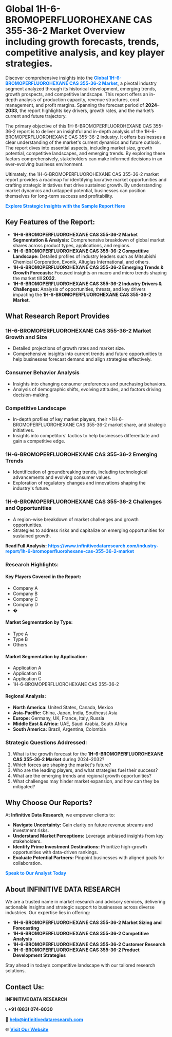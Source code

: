 <h1>Global 1H-6-BROMOPERFLUOROHEXANE CAS 355-36-2 Market Overview including growth forecasts, trends, competitive analysis, and key player strategies.</h1>
<p>
Discover comprehensive insights into the 
<a href="https://www.infinitivedataresearch.com/industry-report/1h-6-bromoperfluorohexane-cas-355-36-2-market" rel="dofollow" style="color: #007BFF; text-decoration: none;"><strong>Global 1H-6-BROMOPERFLUOROHEXANE CAS 355-36-2 Market</strong></a>, a pivotal industry segment analyzed through its historical development, emerging trends, growth prospects, and competitive landscape. This report offers an in-depth analysis of production capacity, revenue structures, cost management, and profit margins. Spanning the forecast period of <strong>2024–2033</strong>, the report highlights key drivers, growth rates, and the market’s current and future trajectory.
</p>
<p>
The primary objective of this 1H-6-BROMOPERFLUOROHEXANE CAS 355-36-2 report is to deliver an insightful and in-depth analysis of the 1H-6-BROMOPERFLUOROHEXANE CAS 355-36-2 industry. It offers businesses a clear understanding of the market's current dynamics and future outlook. The report dives into essential aspects, including market size, growth potential, competitive landscapes, and emerging trends. By exploring these factors comprehensively, stakeholders can make informed decisions in an ever-evolving business environment.
</p>
<p>
Ultimately, the 1H-6-BROMOPERFLUOROHEXANE CAS 355-36-2 market report provides a roadmap for identifying lucrative market opportunities and crafting strategic initiatives that drive sustained growth. By understanding market dynamics and untapped potential, businesses can position themselves for long-term success and profitability.
</p>
<p>
<a href="https://www.infinitivedataresearch.com/request-sample/reportId=102925" style="color: #007BFF; text-decoration: none;"><strong>Explore Strategic Insights with the Sample Report Here</strong></a>
</p>

<h2>Key Features of the Report:</h2>
<ul>
<li><strong>1H-6-BROMOPERFLUOROHEXANE CAS 355-36-2 Market Segmentation & Analysis:</strong> Comprehensive breakdown of global market shares across product types, applications, and regions.</li>
<li><strong>1H-6-BROMOPERFLUOROHEXANE CAS 355-36-2 Competitive Landscape:</strong> Detailed profiles of industry leaders such as Mitsubishi Chemical Corporation, Evonik, Altuglas International, and others.</li>
<li><strong>1H-6-BROMOPERFLUOROHEXANE CAS 355-36-2 Emerging Trends & Growth Forecasts:</strong> Focused insights on macro and micro trends shaping the market till <strong>2032</strong>.</li>
<li><strong>1H-6-BROMOPERFLUOROHEXANE CAS 355-36-2 Industry Drivers & Challenges:</strong> Analysis of opportunities, threats, and key drivers impacting the <strong>1H-6-BROMOPERFLUOROHEXANE CAS 355-36-2 Market</strong>.</li>
</ul>

<h2>What Research Report Provides</h2>
<h3>1H-6-BROMOPERFLUOROHEXANE CAS 355-36-2 Market Growth and Size</h3>
<ul>
<li>Detailed projections of growth rates and market size.</li>
<li>Comprehensive insights into current trends and future opportunities to help businesses forecast demand and align strategies effectively.</li>
</ul>

<h3>Consumer Behavior Analysis</h3>
<ul>
<li>Insights into changing consumer preferences and purchasing behaviors.</li>
<li>Analysis of demographic shifts, evolving attitudes, and factors driving decision-making.</li>
</ul>

<h3>Competitive Landscape</h3>
<ul>
<li>In-depth profiles of key market players, their >1H-6-BROMOPERFLUOROHEXANE CAS 355-36-2 market share, and strategic initiatives.</li>
<li>Insights into competitors' tactics to help businesses differentiate and gain a competitive edge.</li>
</ul>

<h3>1H-6-BROMOPERFLUOROHEXANE CAS 355-36-2 Emerging Trends</h3>
<ul>
<li>Identification of groundbreaking trends, including technological advancements and evolving consumer values.</li>
<li>Exploration of regulatory changes and innovations shaping the industry's future.</li>
</ul>

<h3>1H-6-BROMOPERFLUOROHEXANE CAS 355-36-2 Challenges and Opportunities</h3>
<ul>
<li>A region-wise breakdown of market challenges and growth opportunities.</li>
<li>Strategies to address risks and capitalize on emerging opportunities for sustained growth.</li>
</ul>
<p><strong>Read Full Analysis:</strong> <a href="https://www.infinitivedataresearch.com/industry-report/1h-6-bromoperfluorohexane-cas-355-36-2-market" rel="dofollow" style="color: #007BFF; text-decoration: none;"><strong>https://www.infinitivedataresearch.com/industry-report/1h-6-bromoperfluorohexane-cas-355-36-2-market</strong></a></p>
<h3>Research Highlights:</h3>
<h4>Key Players Covered in the Report:</h4>
<ul><li>Company A</li><li>Company B</li><li>Company C</li><li>Company D</li><li>�</li></ul>
<h4>Market Segmentation by Type:</h4>
<ul><li>Type A</li><li>Type B</li><li>Others</li></ul>
<h4>Market Segmentation by Application:</h4>
<ul><li>Application A</li><li>Application B</li><li>Application C</li><li>1H-6-BROMOPERFLUOROHEXANE CAS 355-36-2</li></ul>

<h4>Regional Analysis:</h4>
<ul>
<li><strong>North America:</strong> United States, Canada, Mexico</li>
<li><strong>Asia-Pacific:</strong> China, Japan, India, Southeast Asia</li>
<li><strong>Europe:</strong> Germany, UK, France, Italy, Russia</li>
<li><strong>Middle East & Africa:</strong> UAE, Saudi Arabia, South Africa</li>
<li><strong>South America:</strong> Brazil, Argentina, Colombia</li>
</ul>

<h3>Strategic Questions Addressed:</h3>
<ol>
<li>What is the growth forecast for the <strong>1H-6-BROMOPERFLUOROHEXANE CAS 355-36-2 Market</strong> during 2024–2032?</li>
<li>Which forces are shaping the market's future?</li>
<li>Who are the leading players, and what strategies fuel their success?</li>
<li>What are the emerging trends and regional growth opportunities?</li>
<li>What challenges may hinder market expansion, and how can they be mitigated?</li>
</ol>

<h2>Why Choose Our Reports?</h2>
<p>At <strong>Infinitive Data Research</strong>, we empower clients to:</p>
<ul>
<li><strong>Navigate Uncertainty:</strong> Gain clarity on future revenue streams and investment risks.</li>
<li><strong>Understand Market Perceptions:</strong> Leverage unbiased insights from key stakeholders.</li>
<li><strong>Identify Prime Investment Destinations:</strong> Prioritize high-growth opportunities with data-driven rankings.</li>
<li><strong>Evaluate Potential Partners:</strong> Pinpoint businesses with aligned goals for collaboration.</li>
</ul>
<p><a href="https://www.infinitivedataresearch.com/industry-report/1h-6-bromoperfluorohexane-cas-355-36-2-market" rel="dofollow" style="color: #007BFF; text-decoration: none;"><strong>Speak to Our Analyst Today</strong></a></p>

<h2>About INFINITIVE DATA RESEARCH</h2>
<p>We are a trusted name in market research and advisory services, delivering actionable insights and strategic support to businesses across diverse industries. Our expertise lies in offering:</p>
<ul>
<li><strong>1H-6-BROMOPERFLUOROHEXANE CAS 355-36-2 Market Sizing and Forecasting</strong></li>
<li><strong>1H-6-BROMOPERFLUOROHEXANE CAS 355-36-2 Competitive Analysis</strong></li>
<li><strong>1H-6-BROMOPERFLUOROHEXANE CAS 355-36-2 Customer Research</strong></li>
<li><strong>1H-6-BROMOPERFLUOROHEXANE CAS 355-36-2 Product Development Strategies</strong></li>
</ul>
<p>Stay ahead in today’s competitive landscape with our tailored research solutions.</p>

<h2>Contact Us:</h2>
<p><strong>INFINITIVE DATA RESEARCH</strong></p>
<p>📞 <strong>+91 (883) 074-8030</strong></p>
<p>📧 <strong><a href="mailto:help@infinitivedataresearch.com" style="color: #007BFF;">help@infinitivedataresearch.com</a></strong></p>
<p>🌐 <strong><a href="https://www.infinitivedataresearch.com" rel="dofollow" style="color: #007BFF;">Visit Our Website</a></strong></p>